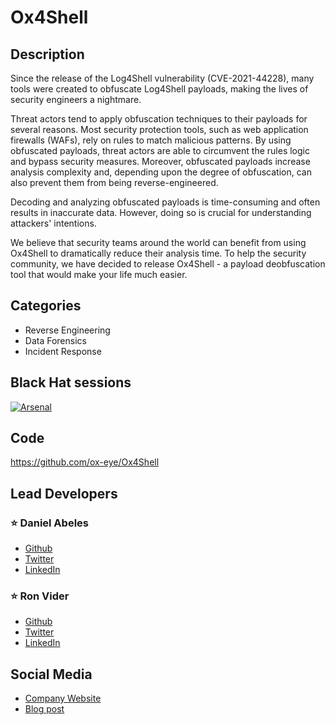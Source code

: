 # Ox4Shell

## Description
Since the release of the Log4Shell vulnerability (CVE-2021-44228), many tools were created to obfuscate Log4Shell payloads, making the lives of security engineers a nightmare.

Threat actors tend to apply obfuscation techniques to their payloads for several reasons. Most security protection tools, such as web application firewalls (WAFs), rely on rules to match malicious patterns. By using obfuscated payloads, threat actors are able to circumvent the rules logic and bypass security measures. Moreover, obfuscated payloads increase analysis complexity and, depending upon the degree of obfuscation, can also prevent them from being reverse-engineered.

Decoding and analyzing obfuscated payloads is time-consuming and often results in inaccurate data. However, doing so is crucial for understanding attackers' intentions.

We believe that security teams around the world can benefit from using Ox4Shell to dramatically reduce their analysis time. To help the security community, we have decided to release Ox4Shell - a payload deobfuscation tool that would make your life much easier.

## Categories
* Reverse Engineering
* Data Forensics
* Incident Response

## Black Hat sessions

[![Arsenal](https://github.com/toolswatch/badges/blob/master/arsenal/usa/2022.svg)](https://www.blackhat.com/us-22/arsenal/schedule/index.html)


## Code
https://github.com/ox-eye/Ox4Shell

## Lead Developers
### ⭐ Daniel Abeles
* [Github](https://github.com/Den1al)
* [Twitter](https://twitter.com/daniel_abeles)
* [LinkedIn](https://www.linkedin.com/in/daniel-abeles/)

### ⭐ Ron Vider
* [Github](https://github.com/RonVider)
* [Twitter](https://twitter.com/ron_vider)
* [LinkedIn](https://www.linkedin.com/in/ron-vider/)

## Social Media
* [Company Website](https://oxeye.io)
* [Blog post](https://www.oxeye.io/ox4shell-deobfuscate-log4shell)
